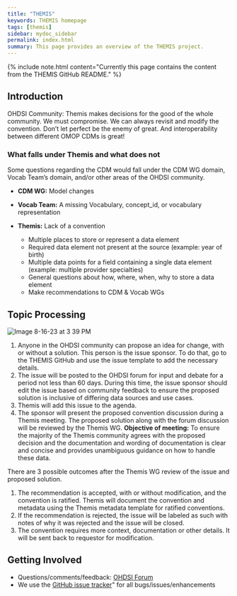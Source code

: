 ```yaml
---
title: "THEMIS"
keywords: THEMIS homepage
tags: [themis]
sidebar: mydoc_sidebar
permalink: index.html
summary: This page provides an overview of the THEMIS project.
---
```


{% include note.html content="Currently this page contains the content from the THEMIS GitHub README." %}

## Introduction
OHDSI Community: Themis makes decisions for the good of the whole community. We must compromise. We can always revisit and modify the convention. Don’t let perfect be the enemy of great. And interoperability between different OMOP CDMs is great! 

### What falls under Themis and what does not
Some questions regarding the CDM would fall under the CDM WG domain, Vocab Team’s domain, and/or other areas of the OHDSI community.

- **CDM WG:** Model changes 

- **Vocab Team:** A missing Vocabulary, concept_id, or vocabulary representation 

- **Themis:** Lack of a convention 
  - Multiple places to store or represent a data element 
  - Required data element not present at the source (example: year of birth) 
  - Multiple data points for a field containing a single data element (example: multiple provider specialties) 
  - General questions about how, where, when, why to store a data element 
  - Make recommendations to CDM & Vocab WGs 

## Topic Processing

![Image 8-16-23 at 3 39 PM](https://github.com/OHDSI/Themis/assets/22457958/c5c2622d-ab93-4811-aac3-16d60c5044e5)


1.  Anyone in the OHDSI community can propose an idea for change, with or without a solution. This person is the issue sponsor. To do that, go to the THEMIS GitHub and use the issue template to add the necessary details.
2.  The issue will be posted to the OHDSI forum for input and debate for a period not less than 60 days. During this time, the issue sponsor should edit the issue based on community feedback to ensure the proposed solution is inclusive of differing data sources and use cases.
3.  Themis will add this issue to the agenda.
4.  The sponsor will present the proposed convention discussion during a Themis meeting. The proposed solution along with the forum discussion will be reviewed by the Themis WG.  **Objective of meeting:** To ensure the majority of the Themis community agrees with the proposed decision and the documentation and wording of documentation is clear and concise and provides unambiguous guidance on how to handle these data.

There are 3 possible outcomes after the Themis WG review of the issue and proposed solution.

1.  The recommendation is accepted, with or without modification, and the convention is ratified. Themis will document the convention and metadata using the Themis metadata template for ratified conventions.
2.  If the recommendation is rejected, the issue will be labeled as such with notes of why it was rejected and the issue will be closed.
3.  The convention requires more context, documentation or other details. It will be sent back to requestor for modification. 

## Getting Involved

- Questions/comments/feedback: [OHDSI Forum](http://forums.ohdsi.org/tags/themis)
- We use the [GitHub issue tracker](https://github.com/OHDSI/Themis/issues)" for all bugs/issues/enhancements